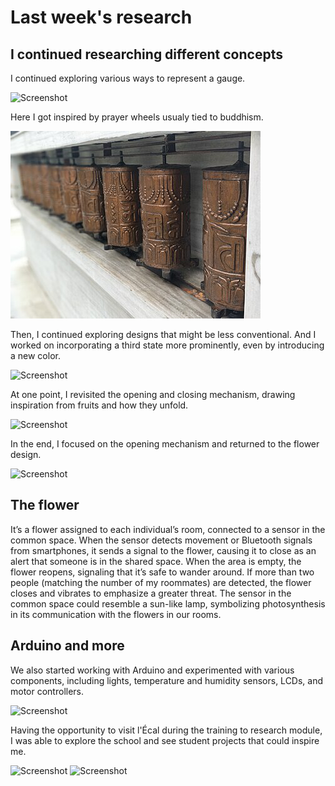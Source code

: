 # Last week's research

## I continued researching different concepts

I continued exploring various ways to represent a gauge.

![Screenshot](IMG_5516.png)

Here I got inspired by prayer wheels usualy tied to buddhism.

![Screenshot](Tibetan_monastery_Prayer_Wheel.png)

Then, I continued exploring designs that might be less conventional. And I worked on incorporating a third state more prominently, even by introducing a new color.

![Screenshot](IMG_5518.png)

At one point, I revisited the opening and closing mechanism, drawing inspiration from fruits and how they unfold.

![Screenshot](IMG_5517.png)

In the end, I focused on the opening mechanism and returned to the flower design.

![Screenshot](IMG_5520.png)

## The flower
It’s a flower assigned to each individual’s room, connected to a sensor in the common space. When the sensor detects movement or Bluetooth signals from smartphones, it sends a signal to the flower, causing it to close as an alert that someone is in the shared space. When the area is empty, the flower reopens, signaling that it’s safe to wander around. If more than two people (matching the number of my roommates) are detected, the flower closes and vibrates to emphasize a greater threat. The sensor in the common space could resemble a sun-like lamp, symbolizing photosynthesis in its communication with the flowers in our rooms.

## Arduino and more

We also started working with Arduino and experimented with various components, including lights, temperature and humidity sensors, LCDs, and motor controllers.

![Screenshot](IMG_5503.png)

Having the opportunity to visit l'Écal during the training to research module, I was able to explore the school and see student projects that could inspire me.

![Screenshot](IMG_5509.png)
![Screenshot](IMG_5514.png)